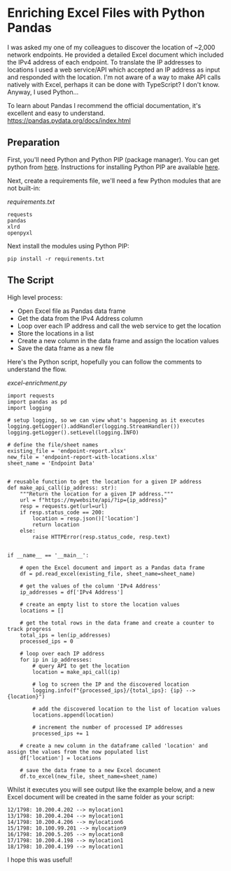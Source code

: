 # Enriching Excel Files with Python Pandas

I was asked my one of my colleagues to discover the location of ~2,000 network endpoints.  He provided a detailed Excel document which included the IPv4 address of each endpoint.  To translate the IP addresses to locations I used a web service/API which accepted an IP address as input and responded with the location.  I'm not aware of a way to make API calls natively with Excel, perhaps it can be done with TypeScript? I don't know.  Anyway, I used Python...

To learn about Pandas I recommend the official documentation, it's excellent and easy to understand. 
https://pandas.pydata.org/docs/index.html

## Preparation

First, you'll need Python and Python PIP (package manager).  You can get python from <a href="https://www.python.org/downloads/" target="_blank">here</a>.  Instructions for installing Python PIP are available <a href="https://pip.pypa.io/en/stable/installing/" target="_blank">here</a>.

Next, create a requirements file, we'll need a few Python modules that are not built-in:

*requirements.txt*
```
requests
pandas
xlrd
openpyxl
```

Next install the modules using Python PIP:

```pip install -r requirements.txt```

## The Script

High level process:

- Open Excel file as Pandas data frame
- Get the data from the IPv4 Address column
- Loop over each IP address and call the web service to get the location
- Store the locations in a list
- Create a new column in the data frame and assign the location values
- Save the data frame as a new file

Here's the Python script, hopefully you can follow the comments to understand the flow.  

*excel-enrichment.py*
```
import requests
import pandas as pd
import logging

# setup logging, so we can view what's happening as it executes
logging.getLogger().addHandler(logging.StreamHandler())
logging.getLogger().setLevel(logging.INFO)

# define the file/sheet names
existing_file = 'endpoint-report.xlsx'
new_file = 'endpoint-report-with-locations.xlsx'
sheet_name = 'Endpoint Data'


# reusable function to get the location for a given IP address
def make_api_call(ip_address: str):
    """Return the location for a given IP address."""
    url = f"https://mywebsite/api/?ip={ip_address}"
    resp = requests.get(url=url)
    if resp.status_code == 200:
        location = resp.json()['location']
        return location
    else:
        raise HTTPError(resp.status_code, resp.text)


if __name__ == '__main__':

    # open the Excel document and import as a Pandas data frame
    df = pd.read_excel(existing_file, sheet_name=sheet_name)

    # get the values of the column 'IPv4 Address'
    ip_addresses = df['IPv4 Address']

    # create an empty list to store the location values
    locations = []

    # get the total rows in the data frame and create a counter to track progress
    total_ips = len(ip_addresses)
    processed_ips = 0

    # loop over each IP address
    for ip in ip_addresses:
        # query API to get the location
        location = make_api_call(ip)

        # log to screen the IP and the discovered location
        logging.info(f"{processed_ips}/{total_ips}: {ip} --> {location}")

        # add the discovered location to the list of location values
        locations.append(location)

        # increment the number of processed IP addresses
        processed_ips += 1

    # create a new column in the dataframe called 'location' and assign the values from the now populated list
    df['location'] = locations

    # save the data frame to a new Excel document
    df.to_excel(new_file, sheet_name=sheet_name)

```

Whilst it executes you will see output like the example below, and a new Excel document will be created in the same folder as your script:

```
12/1798: 10.200.4.202 --> mylocation1
13/1798: 10.200.4.204 --> mylocation1
14/1798: 10.200.4.206 --> mylocation6
15/1798: 10.100.99.201 --> mylocation9
16/1798: 10.200.5.205 --> mylocation8
17/1798: 10.200.4.198 --> mylocation1
18/1798: 10.200.4.199 --> mylocation1
```

I hope this was useful!
